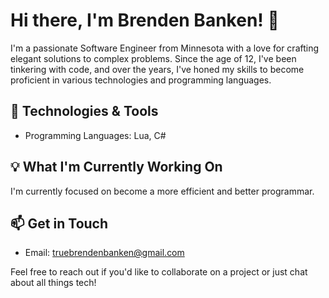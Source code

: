 # Hi there, I'm Brenden Banken! 👋

I'm a passionate Software Engineer from Minnesota with a love for crafting elegant solutions to complex problems. Since the age of 12, I've been tinkering with code, and over the years, I've honed my skills to become proficient in various technologies and programming languages.

## 🔧 Technologies & Tools
- Programming Languages: Lua, C#

## 💡 What I'm Currently Working On
I'm currently focused on become a more efficient and better programmar.

## 📫 Get in Touch
- Email: truebrendenbanken@gmail.com

Feel free to reach out if you'd like to collaborate on a project or just chat about all things tech!
